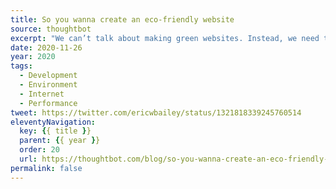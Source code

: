 ```yaml
---
title: So you wanna create an eco-friendly website
source: thoughtbot
excerpt: "We can’t talk about making green websites. Instead, we need to think in terms of harm reduction"
date: 2020-11-26
year: 2020
tags:
  - Development
  - Environment
  - Internet
  - Performance
tweet: https://twitter.com/ericwbailey/status/1321818339245760514
eleventyNavigation:
  key: {{ title }}
  parent: {{ year }}
  order: 20
  url: https://thoughtbot.com/blog/so-you-wanna-create-an-eco-friendly-website
permalink: false
---
```

